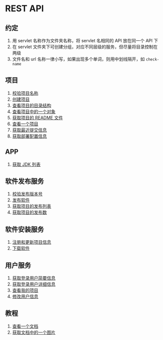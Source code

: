 # REST API

## 约定

1. 用 servlet 名称作为文件夹名称，将 servlet 名相同的 API 放在同一个 API 下
2. 在 servlet 文件夹下可创建分组，对应不同层级的服务，但尽量将目录控制在两级
3. 文件名和 url 名称一律小写，如果出现多个单词，则用中划线隔开，如 `check-name`

## 项目

1. [校验项目名称](./projects/project/check-name.md)
2. [创建项目](./projects/project/create-a-project.md)
3. [查看项目的目录结构](./projects/project/get-a-tree.md)
4. [查看项目中的一个对象](./projects/project/get-a-blob.md)
5. [获取项目的 README 文件](./projects/project/get-the-readme.md)
6. [查看一个项目](./projects/project/get-a-project.md)
7. [获取最近提交信息](./projects/project/get-latest-commit.md)
8. [获取部署配置信息](./projects/deploy/get-deploy-setting.md)

## APP

1. [获取 JDK 列表](./apps/list-jdks.md)

## 软件发布服务

1. [校验发布版本号](./projects/release/check-version.md)
2. [发布软件](./projects/release/create-a-release.md)
3. [获取项目的发布列表](./projects/release/list-releases-for-a-project.md)
4. [获取项目的发布数](./projects/release/get-release-count-for-a-project.md)

## 软件安装服务

1. [注册和更新项目信息](https://github.com/blocklang/blocklang-installer/blob/master/docs/API/01_installers.md)
2. [下载软件](https://github.com/blocklang/blocklang-installer/blob/master/docs/API/02_apps.md)

## 用户服务

1. [获取登录用户简要信息](./user/get-the-authenticated-user.md)
2. [获取登录用户详细信息](./user/get-user-profile.md)
3. [查看我的项目](./user/list-my-projects.md)
4. [修改用户信息](./user/update-user-profile.md)

## 教程

1. [查看一个文档](./docs/get-a-document.md)
2. [获取文档中的一个图片](./docs/get-a-image.md)
